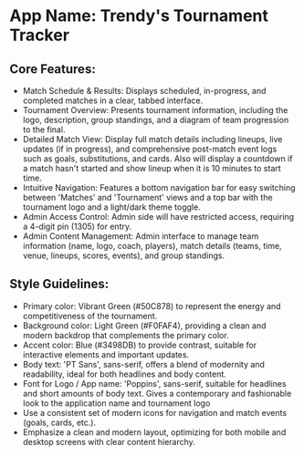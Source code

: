 # **App Name**: Trendy's Tournament Tracker

## Core Features:

- Match Schedule & Results: Displays scheduled, in-progress, and completed matches in a clear, tabbed interface.
- Tournament Overview: Presents tournament information, including the logo, description, group standings, and a diagram of team progression to the final.
- Detailed Match View: Display full match details including lineups, live updates (if in progress), and comprehensive post-match event logs such as goals, substitutions, and cards. Also will display a countdown if a match hasn't started and show lineup when it is 10 minutes to start time.
- Intuitive Navigation: Features a bottom navigation bar for easy switching between 'Matches' and 'Tournament' views and a top bar with the tournament logo and a light/dark theme toggle.
- Admin Access Control: Admin side will have restricted access, requiring a 4-digit pin (1305) for entry.
- Admin Content Management: Admin interface to manage team information (name, logo, coach, players), match details (teams, time, venue, lineups, scores, events), and group standings.

## Style Guidelines:

- Primary color: Vibrant Green (#50C878) to represent the energy and competitiveness of the tournament.
- Background color: Light Green (#F0FAF4), providing a clean and modern backdrop that complements the primary color. 
- Accent color: Blue (#3498DB) to provide contrast, suitable for interactive elements and important updates.
- Body text: 'PT Sans', sans-serif, offers a blend of modernity and readability, ideal for both headlines and body content.
- Font for Logo / App name: 'Poppins', sans-serif, suitable for headlines and short amounts of body text. Gives a contemporary and fashionable look to the application name and tournament logo
- Use a consistent set of modern icons for navigation and match events (goals, cards, etc.).
- Emphasize a clean and modern layout, optimizing for both mobile and desktop screens with clear content hierarchy.